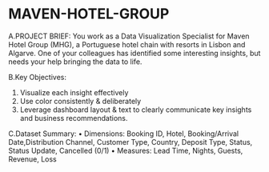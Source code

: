 # MAVEN-HOTEL-GROUP
A.PROJECT BRIEF:
You work as a Data Visualization Specialist for Maven Hotel Group (MHG), a Portuguese
hotel chain with resorts in Lisbon and Algarve. One of your colleagues has identified
some interesting insights, but needs your help bringing the data to life.

B.Key Objectives:
1. Visualize each insight effectively
2. Use color consistently & deliberately
3. Leverage dashboard layout & text to clearly communicate key insights and
business recommendations.

C.Dataset Summary:
• Dimensions: Booking ID, Hotel, Booking/Arrival Date,Distribution Channel, Customer Type, Country,
 Deposit Type, Status, Status Update, Cancelled (0/1)
• Measures: Lead Time, Nights, Guests, Revenue, Loss
